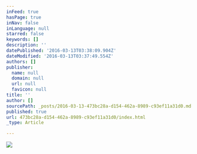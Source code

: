 ```yaml
---
inFeed: true
hasPage: true
inNav: false
inLanguage: null
starred: false
keywords: []
description: ''
datePublished: '2016-03-13T03:38:09.904Z'
dateModified: '2016-03-13T03:37:49.554Z'
authors: []
publisher:
  name: null
  domain: null
  url: null
  favicon: null
title: ''
author: []
sourcePath: _posts/2016-03-13-473bc28a-d154-462a-8989-c93ef11a31d0.md
published: true
url: 473bc28a-d154-462a-8989-c93ef11a31d0/index.html
_type: Article

---
```

![](https://the-grid-user-content.s3-us-west-2.amazonaws.com/cd10d29a-014a-4b1d-a120-820c9bec7aa7.jpg)